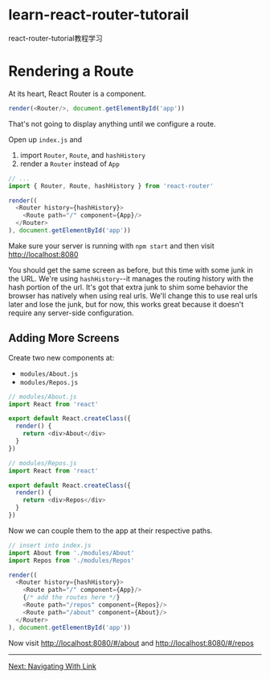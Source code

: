 # learn-react-router-tutorail
react-router-tutorial教程学习

# Rendering a Route

At its heart, React Router is a component.

```js
render(<Router/>, document.getElementById('app'))
```

That's not going to display anything until we configure a route.

Open up `index.js` and

1. import `Router`, `Route`, and `hashHistory`
2. render a `Router` instead of `App`

```js
// ...
import { Router, Route, hashHistory } from 'react-router'

render((
  <Router history={hashHistory}>
    <Route path="/" component={App}/>
  </Router>
), document.getElementById('app'))
```

Make sure your server is running with `npm start` and then visit
[http://localhost:8080](http://localhost:8080)

You should get the same screen as before, but this time with some junk
in the URL. We're using `hashHistory`--it manages the routing history
with the hash portion of the url. It's got that extra junk to shim some
behavior the browser has natively when using real urls.  We'll change
this to use real urls later and lose the junk, but for now, this works
great because it doesn't require any server-side configuration.

## Adding More Screens

Create two new components at:

- `modules/About.js`
- `modules/Repos.js`

```js
// modules/About.js
import React from 'react'

export default React.createClass({
  render() {
    return <div>About</div>
  }
})
```

```js
// modules/Repos.js
import React from 'react'

export default React.createClass({
  render() {
    return <div>Repos</div>
  }
})
```

Now we can couple them to the app at their respective paths.

```js
// insert into index.js
import About from './modules/About'
import Repos from './modules/Repos'

render((
  <Router history={hashHistory}>
    <Route path="/" component={App}/>
    {/* add the routes here */}
    <Route path="/repos" component={Repos}/>
    <Route path="/about" component={About}/>
  </Router>
), document.getElementById('app'))
```

Now visit [http://localhost:8080/#/about](http://localhost:8080/#/about) and
[http://localhost:8080/#/repos](http://localhost:8080/#/repos)

---

[Next: Navigating With Link](../03-navigating-with-link/)

